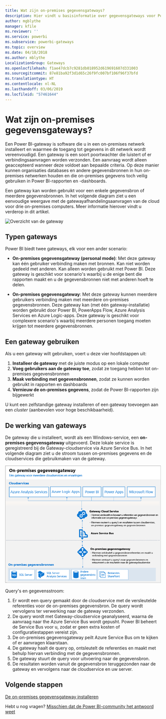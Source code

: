 ```yaml
---
title: Wat zijn on-premises gegevensgateways?
description: Hier vindt u basisinformatie over gegevensgateways voor Power BI.
author: mgblythe
manager: kfile
ms.reviewer: ''
ms.service: powerbi
ms.subservice: powerbi-gateways
ms.topic: overview
ms.date: 04/18/2018
ms.author: mblythe
LocalizationGroup: Gateways
ms.openlocfilehash: f1ae47dcb7c9281db018952d619691607d331003
ms.sourcegitcommit: 87e81ba92f3d1d65c26f9fc007bf106f96f37bfd
ms.translationtype: HT
ms.contentlocale: nl-NL
ms.lasthandoff: 03/06/2019
ms.locfileid: "57461644"
---
```

# <a name="what-are-on-premises-data-gateways"></a>Wat zijn on-premises gegevensgateways?

Een Power BI-gateway is software die u in een on-premises netwerk installeert en waarmee de toegang tot gegevens in dit netwerk wordt vereenvoudigd. Een gateway is een soort poortwachter die luistert of er verbindingsaanvragen worden verzonden. Een aanvraag wordt alleen geaccepteerd wanneer deze voldoet aan bepaalde criteria. Op deze manier kunnen organisaties databases en andere gegevensbronnen in hun on-premises netwerken houden en die on-premises gegevens toch veilig gebruiken in Power BI-rapporten en -dashboards.

Een gateway kan worden gebruikt voor een enkele gegevensbron of meerdere gegevensbronnen. In het volgende diagram ziet u een eenvoudige weergave met de gatewayafhandelingsaanvragen van de cloud voor drie on-premises computers. Meer informatie hierover vindt u verderop in dit artikel.

![Overzicht van de gateway](media/service-gateway-getting-started/gateway-overview.png)

## <a name="types-of-gateways"></a>Typen gateways

Power BI biedt twee gateways, elk voor een ander scenario:

* **On-premises gegevensgateway (personal mode)**: Met deze gateway kan één gebruiker verbinding maken met bronnen. Kan niet worden gedeeld met anderen. Kan alleen worden gebruikt met Power BI. Deze gateway is geschikt voor scenario's waarbij u de enige bent die rapporten maakt en u de gegevensbronnen niet met anderen hoeft te delen.

* **On-premises gegevensgateway**: Met deze gateway kunnen meerdere gebruikers verbinding maken met meerdere on-premises gegevensbronnen. Deze gateway kan (met één gateway-installatie) worden gebruikt door Power BI, PowerApps Flow, Azure Analysis Services en Azure Logic-apps. Deze gateway is geschikt voor complexere scenario's waarbij meerdere personen toegang moeten krijgen tot meerdere gegevensbronnen. 

## <a name="using-a-gateway"></a>Een gateway gebruiken

Als u een gateway wilt gebruiken, voert u deze vier hoofdstappen uit:

1. **Installeer de gateway** met de juiste modus op een lokale computer
2. **Voeg gebruikers aan de gateway toe**, zodat ze toegang hebben tot on-premises gegevensbronnen
3. **Maak verbinding met gegevensbronnen**, zodat ze kunnen worden gebruikt in rapporten en dashboards
4. **Vernieuw de on-premises gegevens**, zodat de Power BI-rapporten zijn bijgewerkt

U kunt een zelfstandige gateway installeren of een gateway toevoegen aan een *cluster* (aanbevolen voor hoge beschikbaarheid).

## <a name="how-gateways-work"></a>De werking van gateways

De gateway die u installeert, wordt als een Windows-service, een **on-premises gegevensgateway** uitgevoerd. Deze lokale service is geregistreerd bij de Gateway-cloudservice via Azure Service Bus. In het volgende diagram ziet u de stroom tussen on-premises gegevens en de cloudservices die gebruikmaken van de gateway.

![Diagram met de gatewaygegevensstroom](media/service-gateway-getting-started/gateway-how-it-works.png)

Query's en gegevensstroom:

1. Er wordt een query gemaakt door de cloudservice met de versleutelde referenties voor de on-premises gegevensbron. De query wordt vervolgens ter verwerking naar de gateway verzonden.
2. De query wordt met Gateway-cloudservice geanalyseerd, waarna de aanvraag naar the Azure Service Bus wordt gepusht. Power BI beheert de Service Bus voor u, zodat er geen extra kosten of configuratiestappen vereist zijn.
3. De on-premises gegevensgateway peilt Azure Service Bus om te kijken of er aanvragen klaarstaan.
4. De gateway haalt de query op, ontsleutelt de referenties en maakt met behulp hiervan verbinding met de gegevensbronnen.
5. De gateway stuurt de query voor uitvoering naar de gegevensbron.
6. De resultaten worden vanuit de gegevensbron teruggezonden naar de gateway en vervolgens naar de cloudservice en uw server.

## <a name="next-steps"></a>Volgende stappen
[De on-premises gegevensgateway installeren](service-gateway-install.md)

Hebt u nog vragen? [Misschien dat de Power BI-community het antwoord weet](http://community.powerbi.com/)

